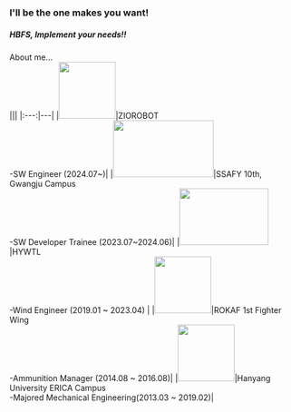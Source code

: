 ### I'll be the one makes you want!  
##### HBFS, Implement your needs!!  
  
About me...  
|||
|:---:|---|
|<img src="https://th.bing.com/th/id/R.5aad9edaca62f3e8a91d82aa035e74c3?rik=AKQ%2bi3%2b1NZisGg&riu=http%3a%2f%2fapicoorobotics.com%2fwp-content%2fuploads%2f2023%2f08%2fZio1-300x300.png&ehk=gP3EKIfLfNgswelag6EkKn9zfLgTFZ9RWcDmzDPYdCo%3d&risl=&pid=ImgRaw&r=0" height="100px" width="auto">|ZIOROBOT </br>-SW Engineer (2024.07~)|
|<img src="https://img.kr.news.samsung.com/kr/wp-content/uploads/2021/01/%E2%98%85ssafy_logo.jpg" height="100px" width="177px">|SSAFY 10th, Gwangju Campus</br>-SW Developer Trainee (2023.07~2024.06)|
|<img src="https://res.cloudinary.com/linkareer/image/fetch/f_auto,q_50/https://api.linkareer.com/attachments/233699" height="100px" width="157px">|HYWTL</br>-Wind Engineer (2019.01 ~ 2023.04)  |
|<img src="https://i.namu.wiki/i/tcUVM9BP1cYvRiEqEWe-kAS1zwsTIcw4DlN7O7qALZ0GwggbbyVLqRHdf9oF72azTP4fl4_7CDYgr1kMJkjZVOQJ7HTxo0-6eYUl_lHy5FhJbc6XyLI7JLVsIxdoHEdpi2ZbQsI7s7QpTr14NRomCg.webp" height="100px" width="auto">|ROKAF 1st Fighter Wing</br> -Ammunition Manager (2014.08 ~ 2016.08)|
|<img src="https://www.hanyang.ac.kr/html-repositories/images/custom/introduction/img_hy0104_02_0205.png" height="100px" width="100px">|Hanyang University ERICA Campus</br> -Majored Mechanical Engineering(2013.03 ~ 2019.02)|

<!--
</br><img src="https://img.kr.news.samsung.com/kr/wp-content/uploads/2021/01/%E2%98%85ssafy_logo.jpg" height="100px" width="177px">  
SSAFY 10th, Gwamgju Campus  
-SW Developer Trainee (2023.7~)  
</br>  

</br><img src="https://res.cloudinary.com/linkareer/image/fetch/f_auto,q_50/https://api.linkareer.com/attachments/233699" height="100px" width="157px">  
HYWTL  
-Wind Engineer (2019.1 ~ 2023.4)  
</br>  

</br><img src="https://i.namu.wiki/i/J29SgA0seR-GkyroX_p7T6MGUc7yYFF87eXLCE5L1QUnrVdDdCMIwtZ0PuYWvU9z956w2DDYwkPsFLH0UAGV8DZCMfF0_ammAyIMgE0Hesn0x2gL-3azJDez1vUJ0Q8wMzXfBCAy1C7G-OOafHDLQQ.webp" height="100px" width="100px"> 
 
ROKAF 1st Fighter Wing  
-Annunition Manager (2014.8 ~ 2016.8)
</br>  

</br><img src="https://www.hanyang.ac.kr/html-repositories/images/custom/introduction/img_hy0104_02_0102.png" height="100px" width="100px">  
Hanyang University ERICA Campus  
-Majored Mechanical Engineering(2013.3 ~ 2019.2)
</br>  
-->
